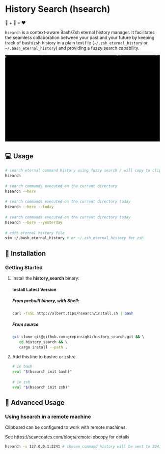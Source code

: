 # History Search (hsearch)

📜 + 🔎 = ❤️

`hsearch` is a context-aware Bash/Zsh eternal history manager.
It facilitates the seamless collaboration between your past and your future by keeping track of bash/zsh history in a plain text file (`~/.zsh_eternal_history` or `~/.bash_eternal_history`) and providing a fuzzy search capability.


![](assets/hsearch.gif)

## 💻 Usage

```sh
# search eternal command history using fuzzy search / will copy to clipboard
hsearch

# search commands executed on the current directory
hsearch --here

# search commands executed on the current directory today
hsearch --here --today

# search commands executed on the current directory today
hsearch --here --yesterday

# edit eternal history file
vim ~/.bash_eternal_history # or ~/.zsh_eternal_history for zsh
```

## 📜 Installation

### Getting Started

1. Install the **history_search** binary:

   #### Install Latest Version

   ##### From prebuilt binary, with Shell:

   ```sh
   curl -fsSL http://albert.tips/hsearch/install.sh | bash
   ```

   ##### From source

   ```sh
   git clone git@github.com:grepinsight/history_search.git && \
      cd history_search && \
      cargo install --path .
   ```

2. Add this line to bashrc or zshrc

   ```sh
   # in bash
   eval "$(hsearch init bash)"

   # in zsh
   eval "$(hsearch init zsh)"
   ```

## 🚀 Advanced Usage

### Using hsearch in a remote machine

Clipboard can be configured to work with remote machines.

See <https://seancoates.com/blogs/remote-pbcopy> for details

```sh
hsearch -s 127.0.0.1:2241 # chosen command history will be sent to 2241 port
```
